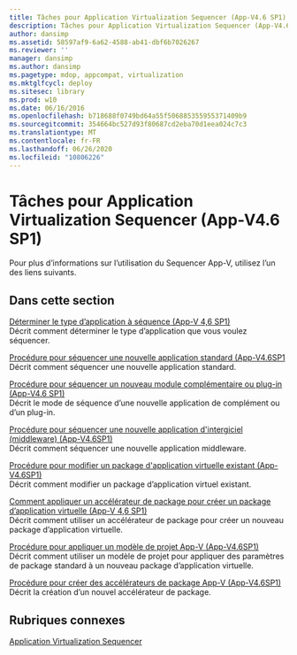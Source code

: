 ```yaml
---
title: Tâches pour Application Virtualization Sequencer (App-V4.6 SP1)
description: Tâches pour Application Virtualization Sequencer (App-V4.6 SP1)
author: dansimp
ms.assetid: 58597af9-6a62-4588-ab41-dbf6b7026267
ms.reviewer: ''
manager: dansimp
ms.author: dansimp
ms.pagetype: mdop, appcompat, virtualization
ms.mktglfcycl: deploy
ms.sitesec: library
ms.prod: w10
ms.date: 06/16/2016
ms.openlocfilehash: b718688f0749bd64a55f506885355955371409b9
ms.sourcegitcommit: 354664bc527d93f80687cd2eba70d1eea024c7c3
ms.translationtype: MT
ms.contentlocale: fr-FR
ms.lasthandoff: 06/26/2020
ms.locfileid: "10806226"
---
```

# Tâches pour Application Virtualization Sequencer (App-V4.6 SP1)


Pour plus d’informations sur l’utilisation du Sequencer App-V, utilisez l’un des liens suivants.

## Dans cette section


<a href="" id="how-to-determine-which-type-of-application-to-sequence---app-v-4-6-sp1-"></a>[Déterminer le type d’application à séquence (App-V 4,6 SP1)](how-to-determine-which-type-of-application-to-sequence---app-v-46-sp1-.md)  
Décrit comment déterminer le type d’application que vous voulez séquencer.

<a href="" id="how-to-sequence-a-new-standard-application--app-v-4-6-sp1-"></a>[Procédure pour séquencer une nouvelle application standard (App-V4.6SP1](how-to-sequence-a-new-standard-application--app-v-46-sp1-.md)  
Décrit comment séquencer une nouvelle application standard.

<a href="" id="how-to-sequence-a-new-add-on-or-plug-in-application--app-v-4-6-sp1-"></a>[Procédure pour séquencer un nouveau module complémentaire ou plug-in (App-V4.6 SP1)](how-to-sequence-a-new-add-on-or-plug-in-application--app-v-46-sp1-.md)  
Décrit le mode de séquence d’une nouvelle application de complément ou d’un plug-in.

<a href="" id="how-to-sequence-a-new-middleware-application--app-v-4-6-sp1-"></a>[Procédure pour séquencer une nouvelle application d'intergiciel (middleware) (App-V4.6SP1)](how-to-sequence-a-new-middleware-application--app-v-46-sp1-.md)  
Décrit comment séquencer une nouvelle application middleware.

<a href="" id="how-to-modify-an-existing-virtual-application-package--app-v-4-6-sp1-"></a>[Procédure pour modifier un package d'application virtuelle existant (App-V4.6SP1)](how-to-modify-an-existing-virtual-application-package--app-v-46-sp1-.md)  
Décrit comment modifier un package d’application virtuel existant.

<a href="" id="how-to-apply-a-package-accelerator-to-create-a-virtual-application-package---app-v-4-6-sp1-"></a>[Comment appliquer un accélérateur de package pour créer un package d’application virtuelle (App-V 4,6 SP1)](how-to-apply-a-package-accelerator-to-create-a-virtual-application-package---app-v-46-sp1-.md)  
Décrit comment utiliser un accélérateur de package pour créer un nouveau package d’application virtuelle.

<a href="" id="how-to-apply-an-app-v-project-template--app-v-4-6-sp1-"></a>[Procédure pour appliquer un modèle de projet App-V (App-V4.6SP1)](how-to-apply-an-app-v-project-template--app-v-46-sp1-.md)  
Décrit comment utiliser un modèle de projet pour appliquer des paramètres de package standard à un nouveau package d’application virtuelle.

<a href="" id="how-to-create-app-v-package-accelerators--app-v-4-6-sp1-"></a>[Procédure pour créer des accélérateurs de package App-V (App-V4.6SP1)](how-to-create-app-v-package-accelerators--app-v-46-sp1-.md)  
Décrit la création d’un nouvel accélérateur de package.

## Rubriques connexes


[Application Virtualization Sequencer](application-virtualization-sequencer.md)

 

 





